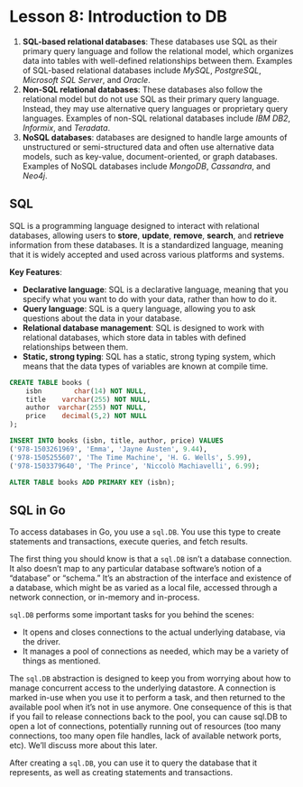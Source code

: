 # Lesson 8: Introduction to DB

1. **SQL-based relational databases**: These databases use SQL as their primary query language and 
follow the relational model, which organizes data into tables with well-defined relationships between them. 
Examples of SQL-based relational databases include _MySQL_, _PostgreSQL_, _Microsoft SQL Server_, and _Oracle_.
2. **Non-SQL relational databases**: These databases also follow the relational model but do not use SQL 
as their primary query language. Instead, they may use alternative query languages or proprietary query languages. 
Examples of non-SQL relational databases include _IBM DB2_, _Informix_, and _Teradata_.
3. **NoSQL databases**: databases are designed to handle large amounts of unstructured or semi-structured data and 
often use alternative data models, such as key-value, document-oriented, or graph databases. 
Examples of NoSQL databases include _MongoDB_, _Cassandra_, and _Neo4j_.

## SQL

SQL is a programming language designed to interact with relational databases, 
allowing users to **store**, **update**, **remove**, **search**, and **retrieve** information from these databases. 
It is a standardized language, meaning that it is widely accepted and used across various platforms and systems.

**Key Features**:

- **Declarative language**: SQL is a declarative language, meaning that you specify what you want to do with your data, 
rather than how to do it.
- **Query language**: SQL is a query language, allowing you to ask questions about the data in your database.
- **Relational database management**: SQL is designed to work with relational databases, which store data in tables 
with defined relationships between them.
- **Static, strong typing**: SQL has a static, strong typing system, which means that the data types of 
variables are known at compile time.

```sql
CREATE TABLE books (
	isbn		char(14) NOT NULL,
	title	 varchar(255) NOT NULL,
	author	varchar(255) NOT NULL,
	price	 decimal(5,2) NOT NULL
);

INSERT INTO books (isbn, title, author, price) VALUES
('978-1503261969', 'Emma', 'Jayne Austen', 9.44),
('978-1505255607', 'The Time Machine', 'H. G. Wells', 5.99),
('978-1503379640', 'The Prince', 'Niccolò Machiavelli', 6.99);

ALTER TABLE books ADD PRIMARY KEY (isbn);
```

## SQL in Go

To access databases in Go, you use a `sql.DB`. You use this type to create statements and transactions, 
execute queries, and fetch results.

The first thing you should know is that a `sql.DB` isn’t a database connection. 
It also doesn’t map to any particular database software’s notion of a “database” or “schema.” 
It’s an abstraction of the interface and existence of a database, which might be as varied as a local file, 
accessed through a network connection, or in-memory and in-process.

`sql.DB` performs some important tasks for you behind the scenes:

- It opens and closes connections to the actual underlying database, via the driver. 
- It manages a pool of connections as needed, which may be a variety of things as mentioned.

The `sql.DB` abstraction is designed to keep you from worrying about how to manage concurrent 
access to the underlying datastore. A connection is marked in-use when you use it to perform a task, 
and then returned to the available pool when it’s not in use anymore. 
One consequence of this is that if you fail to release connections back to the pool, 
you can cause sql.DB to open a lot of connections, potentially running out of 
resources (too many connections, too many open file handles, lack of available network ports, etc). 
We’ll discuss more about this later.

After creating a `sql.DB`, you can use it to query the database that it represents, 
as well as creating statements and transactions.
